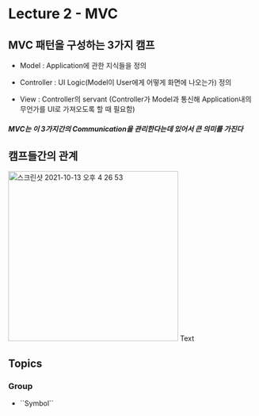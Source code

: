 # Lecture 2 - MVC

## MVC 패턴을 구성하는 3가지 캠프

+ Model : Application에 관한 지식들을 정의

+ Controller : UI Logic(Model이 User에게 어떻게 화면에 나오는가) 정의

+ View : Controller의 servant
(Controller가 Model과 통신해 Application내의 무언가를 UI로 가져오도록 할 때 필요함)

##### MVC는 이 3가지간의 Communication을 관리한다는데 있어서 큰 의미를 가진다


## 캠프들간의 관계

<img width="343" alt="스크린샷 2021-10-13 오후 4 26 53" src="https://user-images.githubusercontent.com/40496065/137087028-7fff65ef-3a1f-4ef4-bde4-430702a6e46d.png">


<!--@START_MENU_TOKEN@-->Text<!--@END_MENU_TOKEN@-->

## Topics

### <!--@START_MENU_TOKEN@-->Group<!--@END_MENU_TOKEN@-->

- <!--@START_MENU_TOKEN@-->``Symbol``<!--@END_MENU_TOKEN@-->
